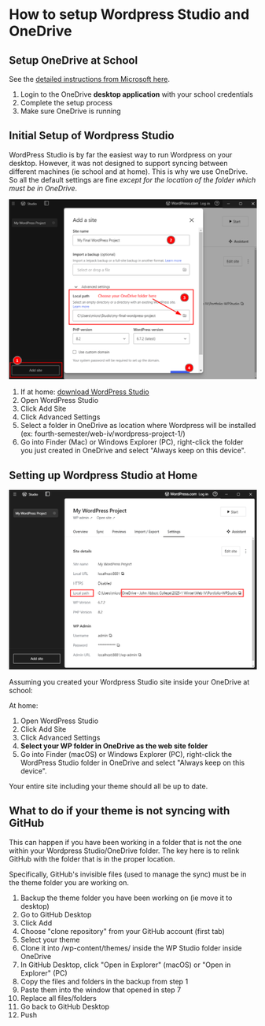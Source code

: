 # How to setup Wordpress Studio and OneDrive


## Setup OneDrive at School

See the [detailed instructions from Microsoft here](https://support.microsoft.com/en-us/office/sync-files-with-onedrive-on-macos-d11b9f29-00bb-4172-be39-997da46f913f).

1. Login to the OneDrive **desktop application** with your school credentials
2. Complete the setup process
3. Make sure OneDrive is running

## Initial Setup of Wordpress Studio

WordPress Studio is by far the easiest way to run Wordpress on your desktop. However, it was not designed to support syncing between different machines (ie school and at home). This is why we use OneDrive. So all the default settings are fine *except for the location of the folder which must be in OneDrive*.

![WordPress Studio setup](./img/studio-setup-2.png)

1. If at home: [download WordPress Studio](https://developer.wordpress.com/studio/)
2. Open WordPress Studio
3. Click Add Site
3. Click Advanced Settings
4. Select a folder in OneDrive as location where Wordpress will be installed (ex: fourth-semester/web-iv/wordpress-project-1/)
5. Go into Finder (Mac) or Windows Explorer (PC), right-click the folder you just created in OneDrive and select "Always keep on this device".
 

## Setting up Wordpress Studio at Home

![WordPress Studio setup](./img/studio-setup.png)

Assuming you created your Wordpress Studio site inside your OneDrive at school:

At home:

1. Open WordPress Studio
2. Click Add Site
3. Click Advanced Settings
4. **Select your WP folder in OneDrive as the web site folder**
5. Go into Finder (macOS) or Windows Explorer (PC), right-click the WordPress Studio folder in OneDrive and select "Always keep on this device".

Your entire site including your theme should all be up to date.


## What to do if your theme is not syncing with GitHub

This can happen if you have been working in a folder that is not the one within your Wordpress Studio/OneDrive folder. The key here is to relink GitHub with the folder that is in the proper location. 

Specifically, GitHub's invisible files (used to manage the sync) must be in the theme folder you are working on.

1. Backup the theme folder you have been working on (ie move it to desktop)
2. Go to GitHub Desktop
3. Click Add
4. Choose "clone repository" from your GitHub account (first tab)
5. Select your theme
6. Clone it into /wp-content/themes/ inside the WP Studio folder inside OneDrive 
7. In GitHub Desktop, click "Open in Explorer" (macOS) or "Open in Explorer" (PC)
8. Copy the files and folders in the backup from step 1
9. Paste them into the window that opened in step 7
10. Replace all files/folders
11. Go back to GitHub Desktop
12. Push